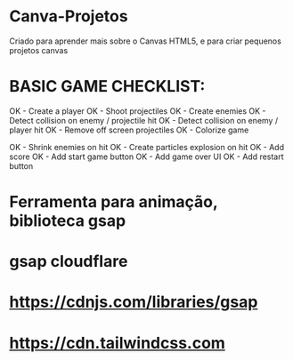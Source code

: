 # Canva-Projetos
 Criado para aprender mais sobre o Canvas HTML5, e para criar pequenos projetos canvas

# BASIC GAME CHECKLIST:
   OK - Create a player
   OK - Shoot projectiles
   OK - Create enemies
   OK - Detect collision on enemy / projectile hit
   OK - Detect collision on enemy / player hit
   OK - Remove off screen projectiles
   OK - Colorize game

   OK - Shrink enemies on hit
   OK - Create particles explosion on hit
   OK - Add score
   OK - Add start game button
   OK - Add game over UI
   OK - Add restart button

# Ferramenta para animação, biblioteca gsap
# gsap cloudflare
# https://cdnjs.com/libraries/gsap
# https://cdn.tailwindcss.com